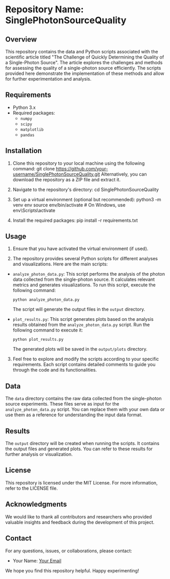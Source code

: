 # Repository Name: SinglePhotonSourceQuality

## Overview
This repository contains the data and Python scripts associated with the scientific article titled "The Challenge of Quickly Determining the Quality of a Single-Photon Source". The article explores the challenges and methods for assessing the quality of a single-photon source efficiently. The scripts provided here demonstrate the implementation of these methods and allow for further experimentation and analysis.

## Requirements
- Python 3.x
- Required packages:
  - `numpy`
  - `scipy`
  - `matplotlib`
  - `pandas`

## Installation
1. Clone this repository to your local machine using the following command:
git clone https://github.com/your-username/SinglePhotonSourceQuality.git
Alternatively, you can download the repository as a ZIP file and extract it.

2. Navigate to the repository's directory:
cd SinglePhotonSourceQuality

3. Set up a virtual environment (optional but recommended):
python3 -m venv env
source env/bin/activate # On Windows, use env\Scripts\activate

4. Install the required packages:
pip install -r requirements.txt

## Usage
1. Ensure that you have activated the virtual environment (if used).

2. The repository provides several Python scripts for different analyses and visualizations. Here are the main scripts:

- `analyze_photon_data.py`: This script performs the analysis of the photon data collected from the single-photon source. It calculates relevant metrics and generates visualizations. To run this script, execute the following command:
  ```
  python analyze_photon_data.py
  ```
  The script will generate the output files in the `output` directory.

- `plot_results.py`: This script generates plots based on the analysis results obtained from the `analyze_photon_data.py` script. Run the following command to execute it:
  ```
  python plot_results.py
  ```
  The generated plots will be saved in the `output/plots` directory.

3. Feel free to explore and modify the scripts according to your specific requirements. Each script contains detailed comments to guide you through the code and its functionalities.

## Data
The `data` directory contains the raw data collected from the single-photon source experiments. These files serve as input for the `analyze_photon_data.py` script. You can replace them with your own data or use them as a reference for understanding the input data format.

## Results
The `output` directory will be created when running the scripts. It contains the output files and generated plots. You can refer to these results for further analysis or visualization.

## License
This repository is licensed under the MIT License. For more information, refer to the LICENSE file.

## Acknowledgments
We would like to thank all contributors and researchers who provided valuable insights and feedback during the development of this project.

## Contact
For any questions, issues, or collaborations, please contact:
- Your Name: [Your Email](mailto:your-email@example.com)

We hope you find this repository helpful. Happy experimenting!
